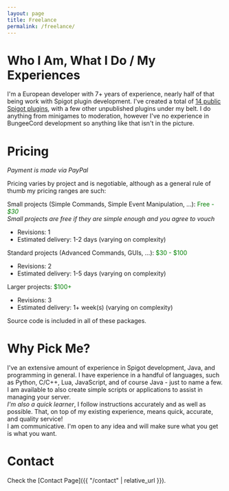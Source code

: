```yaml
---
layout: page
title: Freelance
permalink: /freelance/
---
```


# Who I Am, What I Do / My Experiences
I'm a European developer with 7+ years of experience, nearly half of that being work with Spigot plugin development. I've created a total of [14 public Spigot plugins](https://www.spigotmc.org/resources/authors/erdi__.948543/), with a few other unpublished plugins under my belt. I do anything from minigames to moderation, however I've no experience in BungeeCord development so anything like that isn't in the picture.  

# Pricing
*Payment is made via PayPal*  
  
Pricing varies by project and is negotiable, although as a general rule of thumb my pricing ranges are such:

Small projects (Simple Commands, Simple Event Manipulation, ...): <span style="color: green;">Free<span style="color: gray;">*</span> - $30</span>  
<span style="color: gray;"><i>* Small projects are free if they are simple enough and you agree to vouch</i></span>

- Revisions: 1
- Estimated delivery: 1-2 days (varying on complexity)


Standard projects (Advanced Commands, GUIs, ...): <span style="color: green;">$30 - $100</span>

- Revisions: 2
- Estimated delivery: 1-5 days (varying on complexity)


Larger projects: <span style="color: green;">$100+</span>

- Revisions: 3
- Estimated delivery: 1+ week(s) (varying on complexity)



Source code is included in all of these packages.

# Why Pick Me?
I've an extensive amount of experience in Spigot development, Java, and programming in general. I have experience in a handful of languages, such as Python, C/C++, Lua, JavaScript, and of course Java - just to name a few. I am available to also create simple scripts or applications to assist in managing your server.  
*I'm also a quick learner*, I follow instructions accurately and as well as possible. That, on top of my existing experience, means quick, accurate, and quality service!  
I am communicative. I'm open to any idea and will make sure what you get is what you want.

# Contact
Check the [Contact Page]({{ "/contact" | relative_url }}).
